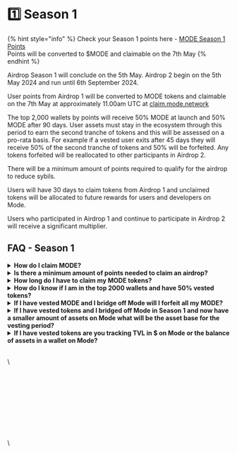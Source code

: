 # 1️⃣ Season 1

{% hint style="info" %}
Check your Season 1 points here - [MODE Season 1 Points](https://docs.google.com/spreadsheets/d/1zW1j6KTjx-hP9MhXlfS8xg46Ul8QzywcEf4S8u-ktfg)\
Points will be converted to $MODE and claimable on the 7th May
{% endhint %}

Airdrop Season 1 will conclude on the 5th May. Airdrop 2 begin on the 5th May 2024 and run until 6th September 2024.&#x20;

User points from Airdrop 1 will be converted to MODE tokens and claimable on the 7th May at approximately 11.00am UTC at [claim.mode.network](https://claim.mode.network/)

The top 2,000 wallets by points will receive 50% MODE at launch and 50% MODE after 90 days. User assets must stay in the ecosystem through this period to earn the second tranche of tokens and this will be assessed on a pro-rata basis. For example if a vested user exits after 45 days they will receive 50% of the second tranche of tokens and 50% will be forfeited. Any tokens forfeited will be reallocated to other participants in Airdrop 2.

There will be a minimum amount of points required to qualify for the airdrop to reduce sybils.

Users will have 30 days to claim tokens from Airdrop 1 and unclaimed tokens will be allocated to future rewards for users and developers on Mode.

Users who participated in Airdrop 1 and continue to participate in Airdrop 2 will receive a significant multiplier.

## FAQ - Season 1

<details>

<summary><strong>How do I claim MODE?</strong></summary>

You will be able to claim MODE from [claim.mode.network](https://claim.mode.network/) on the 7th May. Exact times will be shared closer to the launch date.

_Please be vigilant and do not click on any links from 3rd parties. The official link will be posted on the Mode Dashboard._

</details>

<details>

<summary><strong>Is there a minimum amount of points needed to claim an airdrop?</strong> </summary>

The minimum points needed to qualify is 250 points

Any user that had pre-check points but did not bridge to Mode did no meet the minimum requirements

</details>

<details>

<summary><strong>How long do I have to claim my MODE tokens?</strong></summary>

Users have 30 days to claim MODE tokens from the initial claim date.

</details>

<details>

<summary><strong>How do I know if I am in the top 2000 wallets and have 50% vested tokens?</strong></summary>

Users with vested tokens can visit the Mode Dashboard on the 7th May and will see claiming instructions for the first 50% and instructions for the claiming the second vested 50% tranche will be released very soon.

</details>

<details>

<summary><strong>If I have vested MODE and I bridge off Mode will I forfeit all my MODE?</strong></summary>

If a user has vested MODE tokens they will only receive the full amount for the vested tranche if they keep assets on Mode. Assets on Mode/TVL snapshots were taken on 29th April and 2nd May.\
\
If a user bridges off Mode during the vesting period they will receive a pro-rata amount of tokens based on the time and assets on Mode during the vesting period.\
\
Examples:\
\
A user that bridges off Mode at the start of Season 2 and does not bridge back will forfeit their vested tokens. The tokens forfeited will be added to the total tokens available for Airdrop 2.\
\
A user that keeps their assets on Mode for 45 days and then bridges off Mode will receive 50% of their vested tokens.\
\
A user that keeps their assets on Mode for 45 days and bridges off for 22.5 days, then bridges back their assets for 22.5 days will receive 75% of their vested tokens.

</details>

<details>

<summary><strong>If I have vested tokens and I bridged off Mode in Season 1 and now have a smaller amount of assets on Mode what will be the asset base for the vesting period?</strong></summary>

Ongoing Snapshots have been taken of the top wallets during Season 1. If a user bridged off Mode then they may not receive the full vested amount of tokens. Users can bridge back at anytime to be eligible through the vesting period on a pro-rata basis.

</details>

<details>

<summary><strong>If I have vested tokens are you tracking TVL in $ on Mode or the balance of assets in a wallet on Mode?</strong></summary>

For users with vesting we track the assets in a wallet overtime. If a user is active onchain and does not move assets to another wallet or bridge off Mode then they will receive their full vesting. If not they will receive a pro-rata amount.

</details>

\
\




\
\
\
\
\
\
\
\
\
\
